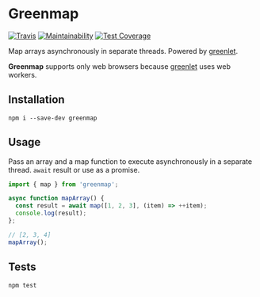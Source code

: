 # Greenmap

[![Travis](https://travis-ci.org/randallmorey/greenmap.svg?branch=master)](https://travis-ci.org/randallmorey/greenmap)
[![Maintainability](https://api.codeclimate.com/v1/badges/c2a7454bfdda8d068863/maintainability)](https://codeclimate.com/github/randallmorey/greenmap/maintainability)
[![Test Coverage](https://api.codeclimate.com/v1/badges/c2a7454bfdda8d068863/test_coverage)](https://codeclimate.com/github/randallmorey/greenmap/test_coverage)

Map arrays asynchronously in separate threads.  Powered by [greenlet][greenlet].

**Greenmap** supports only web browsers because [greenlet][greenlet] uses
web workers.


## Installation

```
npm i --save-dev greenmap
```


## Usage

Pass an array and a map function to execute asynchronously in a separate thread.
`await` result or use as a promise.

```js
import { map } from 'greenmap';

async function mapArray() {
  const result = await map([1, 2, 3], (item) => ++item);
  console.log(result);
};

// [2, 3, 4]
mapArray();
```


## Tests

```
npm test
```


[greenlet]: https://github.com/developit/greenlet/
